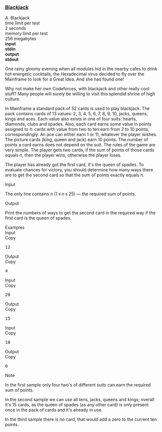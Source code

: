 <h3><a href="https://codeforces.com/contest/104/problem/A" target="_blank" rel="noopener noreferrer">Blackjack</a></h3>

<div class="header"><div class="title">A. Blackjack</div><div class="time-limit"><div class="property-title">time limit per test</div>2 seconds</div><div class="memory-limit"><div class="property-title">memory limit per test</div>256 megabytes</div><div class="input-file input-standard" style="font-weight: bold"><div class="property-title">input</div>stdin</div><div class="output-file output-standard" style="font-weight: bold"><div class="property-title">output</div>stdout</div></div><div><p>One rainy gloomy evening when all modules hid in the nearby cafes to drink hot energetic cocktails, the Hexadecimal virus decided to fly over the Mainframe to look for a Great Idea. And she has found one!</p><p>Why not make her own Codeforces, with blackjack and other really cool stuff? Many people will surely be willing to visit this splendid shrine of high culture.</p><p>In Mainframe a standard pack of <span class="tex-span">52</span> cards is used to play blackjack. The pack contains cards of <span class="tex-span">13</span> values: <span class="tex-span">2</span>, <span class="tex-span">3</span>, <span class="tex-span">4</span>, <span class="tex-span">5</span>, <span class="tex-span">6</span>, <span class="tex-span">7</span>, <span class="tex-span">8</span>, <span class="tex-span">9</span>, <span class="tex-span">10</span>, jacks, queens, kings and aces. Each value also exists in one of four suits: hearts, diamonds, clubs and spades. Also, each card earns some value in points assigned to it: cards with value from two to ten earn from <span class="tex-span">2</span> to <span class="tex-span">10</span> points, correspondingly. An ace can either earn <span class="tex-span">1</span> or <span class="tex-span">11</span>, whatever the player wishes. The picture cards (king, queen and jack) earn <span class="tex-span">10</span> points. The number of points a card earns does not depend on the suit. The rules of the game are very simple. The player gets two cards, if the sum of points of those cards equals <span class="tex-span"><i>n</i></span>, then the player wins, otherwise the player loses.</p><p>The player has already got the first card, it's the queen of spades. To evaluate chances for victory, you should determine how many ways there are to get the second card so that the sum of points exactly equals <span class="tex-span"><i>n</i></span>.</p></div><div class="input-specification"><div class="section-title">Input</div><p>The only line contains <span class="tex-span"><i>n</i></span> (<span class="tex-span">1 ≤ <i>n</i> ≤ 25</span>) — the required sum of points.</p></div><div class="output-specification"><div class="section-title">Output</div><p>Print the numbers of ways to get the second card in the required way if the first card is the queen of spades.</p></div><div class="sample-tests"><div class="section-title">Examples</div><div class="sample-test"><div class="input"><div class="title">Input<div title="Copy" data-clipboard-target="#id005061671285469617" id="id006117206947754423" class="input-output-copier">Copy</div></div><pre id="id005061671285469617">12<br></pre></div><div class="output"><div class="title">Output<div title="Copy" data-clipboard-target="#id008782621612050886" id="id001305877403983643" class="input-output-copier">Copy</div></div><pre id="id008782621612050886">4</pre></div><div class="input"><div class="title">Input<div title="Copy" data-clipboard-target="#id0019150649790579488" id="id009318967303444575" class="input-output-copier">Copy</div></div><pre id="id0019150649790579488">20<br></pre></div><div class="output"><div class="title">Output<div title="Copy" data-clipboard-target="#id005997388502595016" id="id009688370894241004" class="input-output-copier">Copy</div></div><pre id="id005997388502595016">15</pre></div><div class="input"><div class="title">Input<div title="Copy" data-clipboard-target="#id006711183536164093" id="id008904039488306107" class="input-output-copier">Copy</div></div><pre id="id006711183536164093">10<br></pre></div><div class="output"><div class="title">Output<div title="Copy" data-clipboard-target="#id003714130032660917" id="id009077178633397374" class="input-output-copier">Copy</div></div><pre id="id003714130032660917">0</pre></div></div></div><div class="note"><div class="section-title">Note</div><p>In the first sample only four two's of different suits can earn the required sum of points.</p><p>In the second sample we can use all tens, jacks, queens and kings; overall it's <span class="tex-span">15</span> cards, as the queen of spades (as any other card) is only present once in the pack of cards and it's already in use.</p><p>In the third sample there is no card, that would add a zero to the current ten points.</p></div>